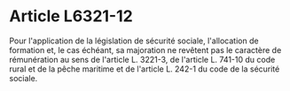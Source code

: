 # Article L6321-12

Pour l'application de la législation de sécurité sociale, l'allocation de formation et, le cas échéant, sa majoration ne revêtent pas le caractère de rémunération au sens de l'article L. 3221-3, de l'article L. 741-10 du code rural et de la pêche maritime et de l'article L. 242-1 du code de la sécurité sociale.